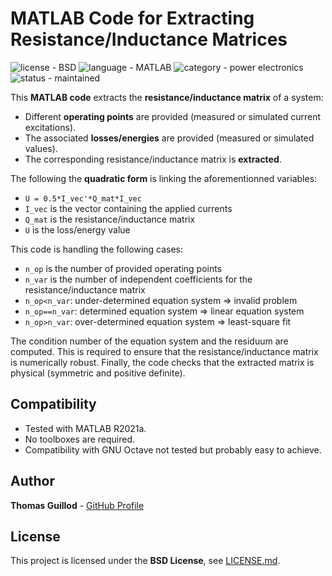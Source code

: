 # MATLAB Code for Extracting Resistance/Inductance Matrices

![license - BSD](https://img.shields.io/badge/license-BSD-green)
![language - MATLAB](https://img.shields.io/badge/language-MATLAB-blue)
![category - power electronics](https://img.shields.io/badge/category-power%20electronics-lightgrey)
![status - maintained](https://img.shields.io/badge/status-maintained-green)

This **MATLAB code** extracts the **resistance/inductance matrix** of a system:
* Different **operating points** are provided (measured or simulated current excitations).
* The associated **losses/energies** are provided (measured or simulated values).
* The corresponding resistance/inductance matrix is **extracted**.

The following the **quadratic form** is linking the aforementionned variables:
* `U = 0.5*I_vec'*Q_mat*I_vec`
* `I_vec` is the vector containing the applied currents
* `Q_mat` is the resistance/inductance matrix
* `U` is the loss/energy value

This code is handling the following cases:
* `n_op` is the number of provided operating points
* `n_var` is the number of independent coefficients for the resistance/inductance matrix
* `n_op<n_var`: under-determined equation system => invalid problem
* `n_op==n_var`: determined equation system => linear equation system
* `n_op>n_var`: over-determined equation system => least-square fit

The condition number of the equation system and the residuum are computed.
This is required to ensure that the resistance/inductance matrix is numerically robust.
Finally, the code checks that the extracted matrix is physical (symmetric and positive definite).

## Compatibility

* Tested with MATLAB R2021a.
* No toolboxes are required.
* Compatibility with GNU Octave not tested but probably easy to achieve.

## Author

**Thomas Guillod** - [GitHub Profile](https://github.com/otvam)

## License

This project is licensed under the **BSD License**, see [LICENSE.md](LICENSE.md).
